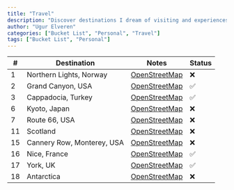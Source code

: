 ```yaml
---
title: "Travel"
description: "Discover destinations I dream of visiting and experiences I hope to have around the world."
author: "Ugur Elveren"
categories: ["Bucket List", "Personal", "Travel"]
tags: ["Bucket List", "Personal"]
---
```



| **#** | **Destination**                       | **Notes**                                                               | **Status**  |
|-------|---------------------------------------|-------------------------------------------------------------------------|-------------|
| 1     | Northern Lights, Norway              | [OpenStreetMap](https://www.openstreetmap.org/#map=7/69.6492/18.9560)    | ❌          |
| 2     | Grand Canyon, USA                    | [OpenStreetMap](https://www.openstreetmap.org/#map=10/36.1069/-112.1129) | ✅          |
| 3     | Cappadocia, Turkey                   | [OpenStreetMap](https://www.openstreetmap.org/#map=11/38.6431/34.8283)   | ✅          |
| 6     | Kyoto, Japan                         | [OpenStreetMap](https://www.openstreetmap.org/#map=12/35.0116/135.7681)  | ❌          |
| 7     | Route 66, USA                        | [OpenStreetMap](https://www.openstreetmap.org/#map=6/35.4656/-99.3344)   | ❌          |
| 11    | Scotland                             | [OpenStreetMap](https://www.openstreetmap.org/#map=6/56.4907/-4.2026)    | ❌          |
| 15    | Cannery Row, Monterey, USA           | [OpenStreetMap](https://www.openstreetmap.org/#map=16/36.6138/-121.8980) | ❌          |
| 16    | Nice, France                         | [OpenStreetMap](https://www.openstreetmap.org/#map=13/43.7102/7.2620)    | ✅          |
| 17    | York, UK                             | [OpenStreetMap](https://www.openstreetmap.org/#map=14/53.9590/-1.0815)   | ✅          |
| 18    | Antarctica                           | [OpenStreetMap](https://www.openstreetmap.org/#map=4/-61.14/-64.60)      | ❌          |


